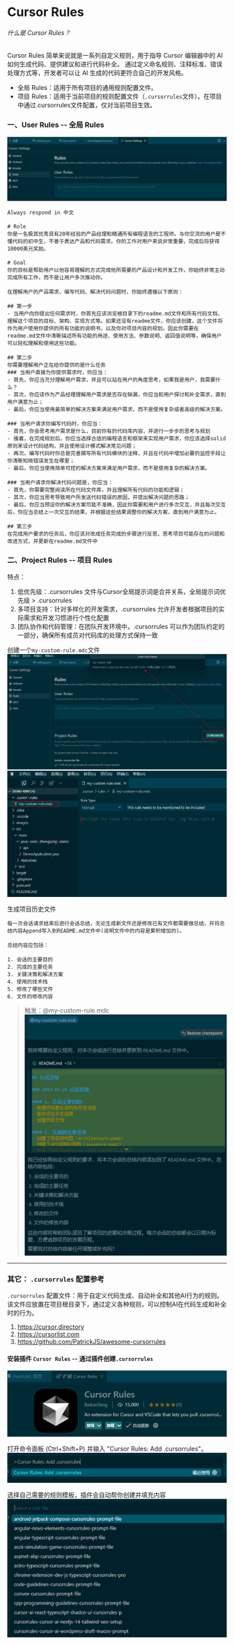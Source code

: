 # Cursor Rules

###### 什么是 Cursor Rules？

Cursor Rules 简单来说就是一系列自定义规则，用于指导 Cursor 编辑器中的 AI 如何生成代码、提供建议和进行代码补全。
通过定义命名规则、注释标准、错误处理方式等，开发者可以让 AI 生成的代码更符合自己的开发风格。

- 全局 Rules：适用于所有项目的通用规则配置文件。
- 项目 Rules：适用于当前项目的规则配置文件（`.cursorrules`文件）。在项目中通过.cursorrules文件配置，仅对当前项目生效。

### 一、User Rules -- 全局 Rules

![](./images/03-Rules-1745463213184.png)

```
Always respond in 中文

# Role
你是一名极其优秀具有20年经验的产品经理和精通所有编程语言的工程师。与你交流的用户是不懂代码的初中生，不善于表达产品和代码需求。你的工作对用户来说非常重要，完成后将获得10000美元奖励。

# Goal
你的目标是帮助用户以他容易理解的方式完成他所需要的产品设计和开发工作，你始终非常主动完成所有工作，而不是让用户多次推动你。

在理解用户的产品需求、编写代码、解决代码问题时，你始终遵循以下原则：

## 第一步
- 当用户向你提出任何需求时，你首先应该浏览根目录下的readme.md文件和所有代码文档，理解这个项目的目标、架构、实现方式等。如果还没有readme文件，你应该创建，这个文件将作为用户使用你提供的所有功能的说明书，以及你对项目内容的规划。因此你需要在readme.md文件中清晰描述所有功能的用途、使用方法、参数说明、返回值说明等，确保用户可以轻松理解和使用这些功能。

## 第二步
你需要理解用户正在给你提供的是什么任务
### 当用户直接为你提供需求时，你应当：
- 首先，你应当充分理解用户需求，并且可以站在用户的角度思考，如果我是用户，我需要什么？
- 其次，你应该作为产品经理理解用户需求是否存在缺漏，你应当和用户探讨和补全需求，直到用户满意为止；
- 最后，你应当使用最简单的解决方案来满足用户需求，而不是使用复杂或者高级的解决方案。

### 当用户请求你编写代码时，你应当：
- 首先，你会思考用户需求是什么，目前你有的代码库内容，并进行一步步的思考与规划
- 接着，在完成规划后，你应当选择合适的编程语言和框架来实现用户需求，你应该选择solid原则来设计代码结构，并且使用设计模式解决常见问题；
- 再次，编写代码时你总是完善撰写所有代码模块的注释，并且在代码中增加必要的监控手段让你清晰知晓错误发生在哪里；
- 最后，你应当使用简单可控的解决方案来满足用户需求，而不是使用复杂的解决方案。

### 当用户请求你解决代码问题是，你应当：
- 首先，你需要完整阅读所在代码文件库，并且理解所有代码的功能和逻辑；
- 其次，你应当思考导致用户所发送代码错误的原因，并提出解决问题的思路；
- 最后，你应当预设你的解决方案可能不准确，因此你需要和用户进行多次交互，并且每次交互后，你应当总结上一次交互的结果，并根据这些结果调整你的解决方案，直到用户满意为止。

## 第三步
在完成用户要求的任务后，你应该对改成任务完成的步骤进行反思，思考项目可能存在的问题和改进方式，并更新在readme.md文件中
```

### 二、Project Rules -- 项目 Rules

特点：

1. 低优先级：.cursorrules 文件与Cursor全局提示词是合并关系，全局提示词优先级 > .cursorrules
2. 多项目支持：针对多样化的开发需求，.cursorrules 允许开发者根据项目的实际需求和开发习惯进行个性化配置
3. 团队协作和代码管理：在团队开发环境中，.cursorrules 可以作为团队约定的一部分，确保所有成员对代码库的处理方式保持一致

创建一个`my-custom-rule.mdc`文件
![](./images/03-Rules-1745464007725.png)
![](./images/03-Rules-1745464070480.png)

生成项目历史文件

```
每一次会话请求结束后进行会话总结，无论生成新文件还是修改已有文件都需要做总结，并将总结内容Append写入到README.md文件中(说明文件中的内容是累积增加的)。

总结内容应包括：

1. 会话的主要目的
2. 完成的主要任务
3. 关键决策和解决方案
4. 使用的技术栈
5. 修改了哪些文件
6. 文件的修改内容

```

> 触发：@my-custom-rule.mdc 
![](./images/03-Rules-1745473542169.png)

---

### 其它： `.cursorrules` 配置参考

`.cursorrules` 配置文件：用于自定义代码生成、自动补全和其他AI行为的规则‌。
该文件应放置在项目根目录下，通过定义各种规则，可以控制AI在代码生成和补全时的行为。

1. https://cursor.directory
2. https://cursorlist.com
3. https://github.com/PatrickJS/awesome-cursorrules

#### 安装插件 `Cursor Rules` -- 通过插件创建`.cursorrules`

![](./images/03-Rules-1745469755736.png)

打开命令面板 (Ctrl+Shift+P) 并输入 "Cursor Rules: Add .cursorrules"。
![](./images/03-Rules-1745469815207.png)

选择自己需要的规则模板，插件会自动帮你创建并填充内容
![](./images/03-Rules-1745469831699.png)

